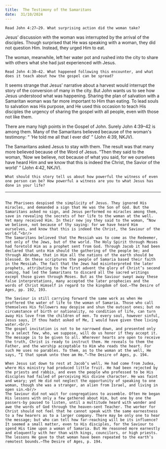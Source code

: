 ```yaml
---
title:  The Testimony of the Samaritans
date:  31/10/2024
---
```


`Read John 4:27–29. What surprising action did the woman take?`

Jesus’ discussion with the woman was interrupted by the arrival of the disciples. Though surprised that He was speaking with a woman, they did not question Him. Instead, they urged Him to eat.

The woman, meanwhile, left her water pot and rushed into the city to share with others what she had just experienced with Jesus.

`Read John 4:30–42. What happened following this encounter, and what does it teach about how the gospel can be spread?`

It seems strange that Jesus’ narrative about a harvest would interrupt the story of the conversion of many in the city. But John wants us to see how Jesus understood what was happening. Sharing the plan of salvation with a Samaritan woman was far more important to Him than eating. To lead souls to salvation was His purpose, and He used this occasion to teach His disciples the urgency of sharing the gospel with all people, even with those not like them.

There are many high points in the Gospel of John. Surely John 4:39–42 is among them. Many of the Samaritans believed because of the woman's testimony: “ ‘He told me all that I ever did’ ” (John 4:39, NKJV).

The Samaritans asked Jesus to stay with them. The result was that many more believed because of the Word of Jesus. “Then they said to the woman, ‘Now we believe, not because of what you said, for we ourselves have heard Him and we know that this is indeed the Christ, the Savior of the world’ ” (John 4:42, NKJV).

`What should this story tell us about how powerful the witness of even one person can be? How powerful a witness are you to what Jesus has done in your life?`

---

```=Additional Reading: Selected Quotes from Ellen G. White

The Pharisees despised the simplicity of Jesus. They ignored His miracles, and demanded a sign that He was the Son of God. But the Samaritans asked no sign, and Jesus performed no miracles among them, save in revealing the secrets of her life to the woman at the well. Yet many received Him. In their new joy they said to the woman, “Now we believe, not because of thy saying: for we have heard Him ourselves, and know that this is indeed the Christ, the Saviour of the world.”<br/>
The Samaritans believed that the Messiah was to come as the Redeemer, not only of the Jews, but of the world. The Holy Spirit through Moses had foretold Him as a prophet sent from God. Through Jacob it had been declared that unto Him should the gather­ing of the people be; and through Abraham, that in Him all the nations of the earth should be blessed. On these scriptures the people of Samaria based their faith in the Messiah. The fact that the Jews had misinterpreted the later prophets, attributing to the first advent the glory of Christ’s second coming, had led the Samaritans to discard all the sacred writings except those given through Moses. But as the Saviour swept away these false interpretations, many accepted the later prophecies and the words of Christ Himself in regard to the kingdom of God.—The Desire of Ages, pp. 192, 193.

The Saviour is still carrying forward the same work as when He proffered the water of life to the woman of Samaria. Those who call themselves His followers may despise and shun the outcast ones; but no circumstance of birth or nationality, no condition of life, can turn away His love from the children of men. To every soul, however sinful, Jesus says, If thou hadst asked of Me, I would have given thee living water.<br/>
The gospel invitation is not to be narrowed down, and presented only to a select few, who, we suppose, will do us honor if they accept it. The message is to be given to all. Wherever hearts are open to receive the truth, Christ is ready to instruct them. He reveals to them the Father, and the worship acceptable to Him who reads the heart. For such He uses no parables. To them, as to the woman at the well, He says, “I that speak unto thee am He.”—The Desire of Ages, p. 194.

When Jesus sat down to rest at Jacob’s well, He had come from Judea, where His ministry had produced little fruit. He had been rejected by the priests and rabbis, and even the people who professed to be His disciples had failed of perceiving His divine character. He was faint and weary; yet He did not neglect the opportunity of speaking to one woman, though she was a stranger, an alien from Israel, and living in open sin.<br/>
The Saviour did not wait for congregations to assemble. Often He began His lessons with only a few gathered about Him, but one by one the passers-by paused to listen, until a multitude heard with wonder and awe the words of God through the heaven-sent Teacher. The worker for Christ should not feel that he cannot speak with the same earnestness to a few hearers as to a larger company. There may be only one to hear the message; but who can tell how far-reaching will be its influence? It seemed a small matter, even to His disciples, for the Saviour to spend His time upon a woman of Samaria. But He reasoned more earnestly and eloquently with her than with kings, councilors, or high priests. The lessons He gave to that woman have been repeated to the earth’s remotest bounds.—The Desire of Ages, p. 194.
```